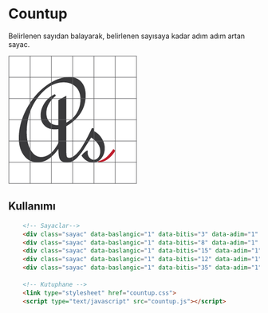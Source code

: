 # Countup

Belirlenen sayıdan balayarak, belirlenen sayısaya kadar adım adım artan sayac.

![Countup](docs/media/favicon.png)

## Kullanımı

```HTML
    <!-- Sayaclar-->
    <div class="sayac" data-baslangic="1" data-bitis="3" data-adim="1" data-hiz="1000"></div>
    <div class="sayac" data-baslangic="1" data-bitis="8" data-adim="1" data-hiz="800"></div>
    <div class="sayac" data-baslangic="1" data-bitis="15" data-adim="1" data-hiz="400"></div>
    <div class="sayac" data-baslangic="1" data-bitis="12" data-adim="1" data-hiz="250"></div>
    <div class="sayac" data-baslangic="1" data-bitis="35" data-adim="1" data-hiz="125"></div>

    <!-- Kutuphane -->
    <link type="stylesheet" href="countup.css">
    <script type="text/javascript" src="countup.js"></script>
```